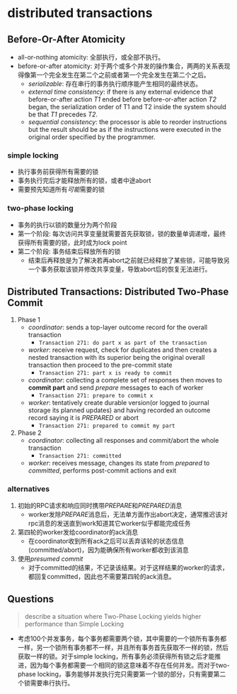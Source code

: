 # distributed transactions

## Before-Or-After Atomicity

+ all-or-nothing atomicity: 全部执行，或全部不执行。
+ before-or-after atomicity: 对于两个或多个并发的操作集合，两两的关系表现得像第一个完全发生在第二个之前或者第一个完全发生在第二个之后。
    + *serializable*: 存在串行的事务执行顺序能产生相同的最终状态。
    + *external time consistency*: if there is any external evidence that before-or-after action *T1* ended before before-or-after action *T2* began, the serialization order of T1 and T2 inside the system should be that *T1* precedes *T2*.
    + *sequential consistency*: the processor is able to reorder instructions but the result should be as if the instructions were executed in the original order specified by the programmer.

### simple locking

+ 执行事务前获得所有需要的锁
+ 事务执行完后才能释放所有的锁，或者中途abort
+ 需要预先知道所有*可能*需要的锁

### two-phase locking

+ 事务的执行以锁的数量分为两个阶段
+ 第一个阶段: 每次访问共享变量就需要首先获取锁，锁的数量单调递增，最终获得所有需要的锁，此时成为lock point
+ 第二个阶段: 事务结束后释放所有的锁
    + 结束后再释放是为了解决若再abort之前就已经释放了某些锁，可能导致另一个事务获取该锁并修改共享变量，导致abort后的恢复无法进行。

## Distributed Transactions: Distributed Two-Phase Commit

1. Phase 1
    + *coordinator*: sends a top-layer outcome record for the overall transaction
        + `Transaction 271: do part x as part of the transaction`
    + *worker*: receive request, check for duplicates and then creates a nested transaction with its superior being the original overall transaction then proceed to the pre-commit state
        + `Transaction 271: part x is ready to commit`
    + *coordinator*: collecting a complete set of responses then moves to **commit part** and send *prepare* messages to each of worker
        + `Transaction 271: prepare to commit x`
    + *worker*: tentatively create durable version(or logged to journal storage its planned updates) and having recorded an outcome record saying it is *PREPARED* or abort
        + `Transaction 271: prepared to commit my part`
2. Phase 2
    + *coordinator*: collecting all responses and commit/abort the whole transaction
        + `Transaction 271: committed`
    + *worker*: receives message, changes its state from *prepared* to *committed*, performs post-commit actions and exit

### alternatives

1. 初始的RPC请求和响应同时携带*PREPARE*和*PREPARED*消息
    + worker发除*PREPARE*消息后，无法单方面作出abort决定，通常推迟该对rpc消息的发送直到work知道其它worker似乎都能完成任务
2. 第四轮的worker发给coordinator的ack消息
    + 在coordinator收到所有ack之后可以丢弃该轮的状态信息(committed/abort)，因为能确保所有worker都收到该消息
3. 使用*presumed commit*
    + 对于committed的结果，不记录该结果。对于这样结果的worker的请求，都回复committed，因此也不需要第四轮的ack消息。


## Questions

> describe a situation where Two-Phase Locking yields higher performance than Simple Locking

+ 考虑100个并发事务，每个事务都需要两个锁，其中需要的一个锁所有事务都一样，另一个锁所有事务都不一样，并且所有事务首先获取不一样的锁，然后获取一样的锁。对于simple locking，所有事务必须获得所有锁之后才能推进，因为每个事务都需要一个相同的锁这意味着不存在任何并发。而对于two-phase locking，事务能够并发执行完只需要第一个锁的部分，只有需要第二个锁需要串行执行。
